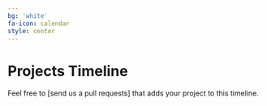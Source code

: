 ```yaml
---
bg: 'white'
fa-icon: calendar
style: center
---
```


#   Projects Timeline

<div id="visualization"></div>

Feel free to [send us a pull requests] that adds your project to this timeline. 



